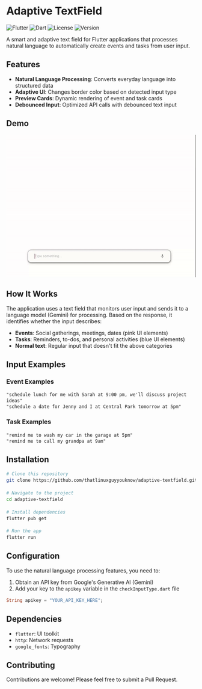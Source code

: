 # Adaptive TextField

![Flutter](https://img.shields.io/badge/Flutter-3.0+-blue.svg)
![Dart](https://img.shields.io/badge/Dart-3.0+-blue.svg)
![License](https://img.shields.io/badge/License-MIT-green.svg)
![Version](https://img.shields.io/badge/Version-1.0.0-orange.svg)

A smart and adaptive text field for Flutter applications that processes natural language to automatically create events and tasks from user input.

## Features

- **Natural Language Processing**: Converts everyday language into structured data
- **Adaptive UI**: Changes border color based on detected input type
- **Preview Cards**: Dynamic rendering of event and task cards
- **Debounced Input**: Optimized API calls with debounced text input

## Demo

![Adaptive TextField Demo](demo.gif)

## How It Works

The application uses a text field that monitors user input and sends it to a language model (Gemini) for processing. Based on the response, it identifies whether the input describes:

- **Events**: Social gatherings, meetings, dates (pink UI elements)
- **Tasks**: Reminders, to-dos, and personal activities (blue UI elements)
- **Normal text**: Regular input that doesn't fit the above categories

## Input Examples

### Event Examples
```
"schedule lunch for me with Sarah at 9:00 pm, we'll discuss project ideas"
"schedule a date for Jenny and I at Central Park tomorrow at 5pm"
```

### Task Examples
```
"remind me to wash my car in the garage at 5pm"
"remind me to call my grandpa at 9am"
```

## Installation

```bash
# Clone this repository
git clone https://github.com/thatlinuxguyyouknow/adaptive-textfield.git

# Navigate to the project
cd adaptive-textfield

# Install dependencies
flutter pub get

# Run the app
flutter run
```

## Configuration

To use the natural language processing features, you need to:

1. Obtain an API key from Google's Generative AI (Gemini)
2. Add your key to the `apikey` variable in the `checkInputType.dart` file

```dart
String apikey = "YOUR_API_KEY_HERE";
```


## Dependencies

- `flutter`: UI toolkit
- `http`: Network requests
- `google_fonts`: Typography

## Contributing

Contributions are welcome! Please feel free to submit a Pull Request.

